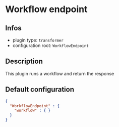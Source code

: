 
# Workflow endpoint

## Infos

* plugin type: `transformer`
* configuration root: `WorkflowEndpoint`

## Description

This plugin runs a workflow and return the response



## Default configuration

```json
{
  "WorkflowEndpoint" : {
    "workflow" : { }
  }
}
```





